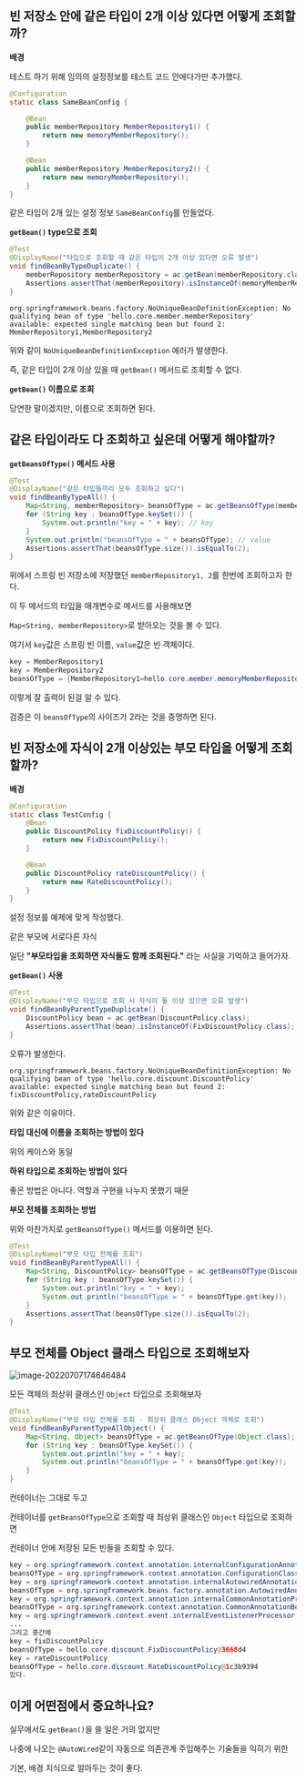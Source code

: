 ## 빈 저장소 안에 같은 타입이 2개 이상 있다면 어떻게 조회할까?

**배경**

테스트 하기 위해 임의의 설정정보를 테스트 코드 안에다가만 추가했다.

```java
@Configuration
static class SameBeanConfig {

    @Bean
    public memberRepository MemberRepository1() {
        return new memoryMemberRepository();
    }

    @Bean
    public memberRepository MemberRepository2() {
        return new memoryMemberRepository();
    }
}
```

같은 타입이 2개 있는 설정 정보 `SameBeanConfig`를 만들었다.



**`getBean()` type으로 조회**

```java
@Test
@DisplayName("타입으로 조회할 때 같은 타입이 2개 이상 있다면 오류 발생")
void findBeanByTypeDuplicate() {
    memberRepository memberRepository = ac.getBean(memberRepository.class);
    Assertions.assertThat(memberRepository).isInstanceOf(memoryMemberRepository.class);
}
```

`org.springframework.beans.factory.NoUniqueBeanDefinitionException: No qualifying bean of type 'hello.core.member.memberRepository' available: expected single matching bean but found 2: MemberRepository1,MemberRepository2`

위와 같이 `NoUniqueBeanDefinitionException` 에러가 발생한다.

즉, 같은 타입이 2개 이상 있을 때 `getBean()` 메서드로 조회할 수 없다.



**`getBean()` 이름으로 조회**

당연한 말이겠지만, 이름으로 조회하면 된다.



## 같은 타입이라도 다 조회하고 싶은데 어떻게 해야할까?

**`getBeansOfType()` 메서드 사용**

```java
@Test
@DisplayName("같은 타입들끼리 모두 조회하고 싶다")
void findBeanByTypeAll() {
    Map<String, memberRepository> beansOfType = ac.getBeansOfType(memberRepository.class);
    for (String key : beansOfType.keySet()) {
        System.out.println("key = " + key); // key
    }
    System.out.println("beansOfType = " + beansOfType); // value
	Assertions.assertThat(beansOfType.size()).isEqualTo(2);
}
```

위에서 스프링 빈 저장소에 저장했던 `memberRepository1, 2`를 한번에 조회하고자 한다.

이 두 메서드의 타입을 매개변수로 메서드를 사용해보면

`Map<String, memberRepository>`로 받아오는 것을 볼 수 있다.

여기서 `key`값은 스프링 빈 이름, `value`값은 빈 객체이다.

```java
key = MemberRepository1
key = MemberRepository2
beansOfType = {MemberRepository1=hello.core.member.memoryMemberRepository@5c10f1c3, MemberRepository2=hello.core.member.memoryMemberRepository@7ac2e39b}
```

이렇게 잘 출력이 된걸 알 수 있다.

검증은 이 `beansOfType`의 사이즈가 2라는 것을 증명하면 된다.

## 빈 저장소에 자식이 2개 이상있는 부모 타입을 어떻게 조회할까?

**배경**

```java
@Configuration
static class TestConfig {
    @Bean
    public DiscountPolicy fixDiscountPolicy() {
        return new FixDiscountPolicy();
    }

    @Bean
    public DiscountPolicy rateDiscountPolicy() {
        return new RateDiscountPolicy();
    }
}
```

설정 정보를 예제에 맞게 작성했다.

같은 부모에 서로다른 자식

일단 **"부모타입을 조회하면 자식들도 함께 조회된다."** 라는 사실을 기억하고 들어가자.

**`getBean()` 사용**

```java
@Test
@DisplayName("부모 타입으로 조회 시 자식이 둘 이상 있으면 오류 발생")
void findBeanByParentTypeDuplicate() {
    DiscountPolicy bean = ac.getBean(DiscountPolicy.class);
    Assertions.assertThat(bean).isInstanceOf(FixDiscountPolicy.class);
}
```

오류가 발생한다.

`org.springframework.beans.factory.NoUniqueBeanDefinitionException: No qualifying bean of type 'hello.core.discount.DiscountPolicy' available: expected single matching bean but found 2: fixDiscountPolicy,rateDiscountPolicy`

위와 같은 이유이다.

**타입 대신에 이름을 조회하는 방법이 있다**

위의 케이스와 동일

**하위 타입으로 조회하는 방법이 있다**

좋은 방법은 아니다. 역할과 구현을 나누지 못했기 때문

**부모 전체를 조회하는 방법**

위와 마찬가지로 `getBeansOfType()` 메서드를 이용하면 된다.

```java
@Test
@DisplayName("부모 타입 전체를 조회")
void findBeanByParentTypeAll() {
    Map<String, DiscountPolicy> beansOfType = ac.getBeansOfType(DiscountPolicy.class);
    for (String key : beansOfType.keySet()) {
        System.out.println("key = " + key);
        System.out.println("beansOfType = " + beansOfType.get(key));
    }
    Assertions.assertThat(beansOfType.size()).isEqualTo(2);
}
```

## 부모 전체를 Object 클래스 타입으로 조회해보자

![image-20220707174646484](https://user-images.githubusercontent.com/105288887/177735102-000db1a4-5348-4540-ad86-90925376c0b1.png)

모든 객체의 최상위 클래스인 `Object` 타입으로 조회해보자

```java
@Test
@DisplayName("부모 타입 전체를 조회 - 최상위 클래스 Object 객체로 조회")
void findBeanByParentTypeAllObject() {
    Map<String, Object> beansOfType = ac.getBeansOfType(Object.class);
    for (String key : beansOfType.keySet()) {
        System.out.println("key = " + key);
        System.out.println("beansOfType = " + beansOfType.get(key));
    }
}
```

컨테이너는 그대로 두고

컨테이너를 `getBeansOfType`으로 조회할 때 최상위 클래스인 `Object` 타입으로 조회하면

컨테이너 안에 저장된 모든 빈들을 조회할 수 있다.

```java
key = org.springframework.context.annotation.internalConfigurationAnnotationProcessor
beansOfType = org.springframework.context.annotation.ConfigurationClassPostProcessor@1b2c4efb
key = org.springframework.context.annotation.internalAutowiredAnnotationProcessor
beansOfType = org.springframework.beans.factory.annotation.AutowiredAnnotationBeanPostProcessor@c35172e
key = org.springframework.context.annotation.internalCommonAnnotationProcessor
beansOfType = org.springframework.context.annotation.CommonAnnotationBeanPostProcessor@c2db68f
key = org.springframework.context.event.internalEventListenerProcessor
...
그리고 중간에
key = fixDiscountPolicy
beansOfType = hello.core.discount.FixDiscountPolicy@3668d4
key = rateDiscountPolicy
beansOfType = hello.core.discount.RateDiscountPolicy@1c3b9394
있다.
```

## 이게 어떤점에서 중요하나요?

실무에서도 `getBean()`을 쓸 일은 거의 없지만

나중에 나오는 `@AutoWired`같이 자동으로 의존관계 주입해주는 기술들을 익히기 위한

기본, 배경 지식으로 알아두는 것이 좋다.
